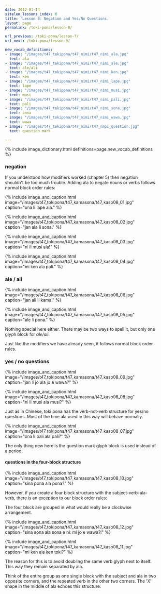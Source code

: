 ```yaml
---
date: 2012-01-14
sitelen_lessons_index: 8
title: 'Lesson 8: Negation and Yes/No Questions.'
layout: page
permalink: /toki-pona/lesson-8/

url_previous: /toki-pona/lesson-7/
url_next: /toki-pona/lesson-9/

new_vocab_definitions:
- image: "/images/t47_tokipona/t47_nimi/t47_nimi_ala.jpg"
  text: ala
- image: "/images/t47_tokipona/t47_nimi/t47_nimi_ale.jpg"
  text: ale/ali
- image: "/images/t47_tokipona/t47_nimi/t47_nimi_ken.jpg"
  text: ken
- image: "/images/t47_tokipona/t47_nimi/t47_nimi_lape.jpg"
  text: lape
- image: "/images/t47_tokipona/t47_nimi/t47_nimi_musi.jpg"
  text: musi
- image: "/images/t47_tokipona/t47_nimi/t47_nimi_pali.jpg"
  text: pali
- image: "/images/t47_tokipona/t47_nimi/t47_nimi_sona.jpg"
  text: sona
- image: "/images/t47_tokipona/t47_nimi/t47_nimi_wawa.jpg"
  text: wawa
- image: "/images/t47_tokipona/t47_nimi/t47_nmpi_question.jpg"
  text: question mark

---
```



{% include image_dictionary.html definitions=page.new_vocab_definitions %}

### negation

If you understood how modifiers worked (chapter 5) then negation shouldn't be too much trouble. Adding ala to negate nouns or verbs follows normal block order rules:

{% include image_and_caption.html image="/images/t47_tokipona/t47_kamasona/t47_kaso08_01.jpg" caption="ona li lape ala." %}

{% include image_and_caption.html image="/images/t47_tokipona/t47_kamasona/t47_kaso08_02.jpg" caption="jan ala li sona." %}

{% include image_and_caption.html image="/images/t47_tokipona/t47_kamasona/t47_kaso08_03.jpg" caption="ni li musi ala!" %}

{% include image_and_caption.html image="/images/t47_tokipona/t47_kamasona/t47_kaso08_04.jpg" caption="mi ken ala pali." %}

### ale / ali

{% include image_and_caption.html image="/images/t47_tokipona/t47_kamasona/t47_kaso08_06.jpg" caption="jan ali li kama." %}

{% include image_and_caption.html image="/images/t47_tokipona/t47_kamasona/t47_kaso08_05.jpg" caption="ale li pona." %}

Nothing special here either. There may be two ways to spell it, but only one glyph block for _ale/ali_.

Just like the modifiers we have already seen, it follows normal block order rules.

### yes / no questions

{% include image_and_caption.html image="/images/t47_tokipona/t47_kamasona/t47_kaso08_09.jpg" caption="jan li jo ala jo e wawa?" %}

{% include image_and_caption.html image="/images/t47_tokipona/t47_kamasona/t47_kaso08_08.jpg" caption="ni li musi ala musi?" %}

Just as in Chinese, toki pona has the verb-not-verb structure for yes/no questions. Most of the time ala used in this way will behave normally.

{% include image_and_caption.html image="/images/t47_tokipona/t47_kamasona/t47_kaso08_07.jpg" caption="ona li pali ala pali?" %}

The only thing new here is the question mark glyph block is used instead of a period.

#### questions in the four-block structure

{% include image_and_caption.html image="/images/t47_tokipona/t47_kamasona/t47_kaso08_10.jpg" caption="sina pona ala pona?" %}

However, if you create a four block structure with the subject-verb-ala-verb, there is an exception to our block order rules:

The four block are grouped in what would really be a clockwise arrangement.

{% include image_and_caption.html image="/images/t47_tokipona/t47_kamasona/t47_kaso08_12.jpg" caption="sina sona ala sona e ni: mi jo e wawa?!" %}


{% include image_and_caption.html image="/images/t47_tokipona/t47_kamasona/t47_kaso08_11.jpg" caption="mi ken ala ken toki?" %}

The reason for this is to avoid doubling the same verb glyph next to itself. This way they remain separated by ala.

Think of the entire group as one single block with the subject and ala in two opposite corners, and the repeated verb in the other two corners. The 'X' shape in the middle of ala echoes this structure.
